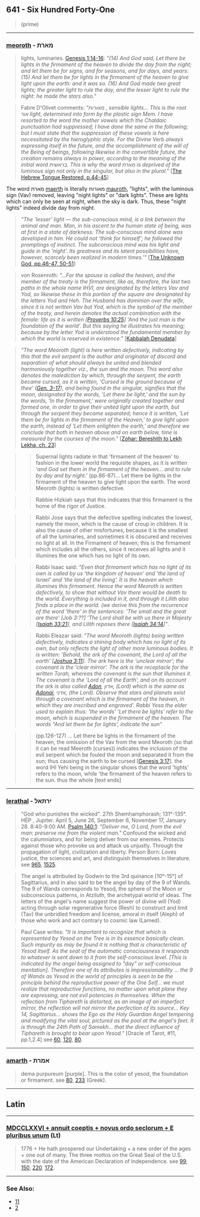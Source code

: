 ## 641 - Six Hundred Forty-One
> (prime)

---

### [meoroth](/keys/MARTh) - מארת
> lights, luminaries. [Genesis 1:14-16](https://www.biblegateway.com/passage/?search=Genesis+1%3A14-16&version=KJV;WLC): *"(14) And God said, Let there be lights in the firmament of the heaven to divide the day from the night; and let them be for signs, and for seasons, and for days, and years: (15) And let them be for lights in the firmament of the heaven to give light upon the earth: and it was so. (16) And God made two great lights; the greater light to rule the day, and the lesser light to rule the night: he made the stars also."*

> Fabre D'Olivet comments: *"מאורות , sensible lights... This is the root אור  light, determined into form by the plastic sign Mem. I have resorted to the word the mother vowels which the Chaldaic punctuation had suppressed; I have done the same in the following; but I must state that the suppression of these vowels is here necessitated by the hieroglyphic style. For the Divine Verb always expressing itself in the future, and the accomplishment of the will of the Being of beings, following likewise in the convertible future, the creation remains always in power, according to the meaning of the initial word בראשית. This is why the word מארת is deprived of the luminous sign not only in the singular, but also in the plural."* [[The Hebrew Tongue Restored, p.44-45](https://archive.org/stream/hebraictongueres00fabriala#page/44)]

The word מארת [maerth](/keys/MARTh) is literally מאורות [mauroth](/keys/MAVRVTh), "lights", with the luminous sign (Vav) removed, leaving "night lights" or "dark lights". These are lights which can only be seen at night, when the sky is dark. Thus, these "night lights" indeed divide day from night.

> *"The 'lesser' light — the sub-conscious mind, is a link between the animal and man. Man, in his ascent to the human state of being, was at first in a state of darkness. The sub-conscious mind alone was developed in him. He could not 'think for himself'; he followed the promptings of instinct. The subconscious mind was his light and guide in the 'night'. Its greatness and its latent possibilities have, however, scarcely been realized in modern times.'"* [[The Unknown God, pp.46-47, 50-51](http://www.organelle.org/as/aschap9.htm)]

> von Rosenroth: *"...For the spouse is called the heaven, and the member of the treaty is the firmament, like as, therefore, the last two paths in the whole name IHVI, are designated by the letters Vav and Yod, so likewise these in this portion of the square are designated by the letters Yod and Heh. The Husband has dominion over the wife, since it is not written Vav but Yod, which is the symbol of the member of the treaty, and herein denotes the actual combination with the female: life as it is written [[Proverbs 10:25](http://biblehub.com/proverbs/10-25.htm)] 'And the just man is the foundation of the world'. But this saying he illustrates his meaning; because by the letter Yod is understood the fundamental member by which the world is reserved in existence."* [[Kabbalah Denudata](https://books.google.com/books?id=7X8ZfWvgtQUC&pg=PA62&lpg=PA62#v=onepage&q&f=false)]


> *"The word Meoroth (light) is here written defectively, indicating by this that the evil serpent is the author and originator of discord and separation of what should always be united and blended harmoniously together viz., the sun and the moon. This word also denotes the malediction by which, through the serpent, the earth became cursed, as it is written, 'Cursed is the ground because of thee' ([Gen. 3-17](http://biblehub.com/genesis/3-17.htm)), and being found in the singular, signifies that the moon, designated by the words, 'Let there be light,' and the sun by the words, 'In the firmament,' were originally created together and formed one, in order to give their united light upon the earth, but through the serpent they became separated; hence it is written, 'Let them be for lights in the firmament of the Heaven,' to give light upon the earth, instead of 'Let them enlighten the earth,' and therefore we conclude that both in heaven above and on earth below, time is measured by the courses of the moon."* [[Zohar: Bereshith to Lekh Lekha, ch. 23](http://www.sacred-texts.com/jud/zdm/zdm032.htm)]


> > Supernal lights radiate in that 'firmament of the heaven' to  fashion in the lower world the requisite shapes, as it is written  *'and God set them in the firmament of the heaven... and to rule  by day and by night.'* (pp.86-87)... Let there be lights in the  firmament of the heaven to give light upon the earth. The word  Meoroth (lights) is written defective.

> > Rabbie Hizkiah says that  this indicates that this firmament is the home of the rigor of Justice.

> > Rabbi Jose says that the defective spelling indicates  the lowest, namely the moon, which is the cause of croup in  children. It is also the cause of other misfortunes, because it  is the smallest of all the luminaries, and sometimes it is obscured and receives no light at all. In the Firmament of heaven; this is the firmament which includes all the others, since it receives all lights and it illumines the one which has no light of its own.

> > Rabbi Isaac said: *"Even that firmament which has no light of its own is called by us 'the kingdom of heaven' and 'the land of Israel' and 'the land of the living'. It is the heaven which illumines this firmament. Hence the word Meoroth is written defectively, to show that without Vav there would be death to the world. Everything is included in it, and through it Lilith also finds a place in the world. (we derive this from the recurrence of the word 'there' in the sentences: 'The small and the great are there' [Job 3:??] 'The Lord shall be with us there in Majesty [[Isaiah 33:21](http://biblehub.com/isaiah/33-21.htm)], and Lilith reposes there [[Isaiah 34:14](http://biblehub.com/isaiah/34-14.htm)]"*.

> > Rabbi Eleazar said: *"The word Meoroth (lights) being written defectively, indicates a shining body which has no light of its own, but only reflects the light of other more luminous bodies. It is written: 'Behold, the ark of the covenant, the Lord of all the earth' [[Joshua 3:11](http://biblehub.com/joshua/3-11.htm)]. The ark here is the 'unclear mirror'; the covenant is the 'clear mirror'. The ark is the receptacle for the written Torah, whereas the covenant is the sun that illumines it. The covenant is the 'Lord of all the Earth', and on its account the ark is also called [Adon](/keys/ADVN), אדון, (Lord) which is the same as [Adonai](/keys/ADNI), אדני, (the Lord). Observe that stars and planets exist through a covenant which is the firmament of the heaven, in which they are inscribed and engraved'. Rabbi Yesa the elder used to explain thus: 'the words' 'Let there be lights' refer to the moon, which is suspended in the firmament of the heaven. The words "And let them be for lights', indicate the sun"*

> > (pp.126-127) ... Let there be lights in the firmament of the heaven, the omission of the Vav from the word Meoroth (so that it can be read Meeroth (curses)) indicates the inclusion of the evil serpent which be fouled the moon and separated it from the sun; thus causing the earth to be cursed [[Genesis 3:17](http://biblehub.com/genesis/3-17.htm)]. the word IHI Yehi being in the singular shows that the word 'lights' refers to the moon, while 'the firmament of the heaven refers to the sun. thus the whole [text ends]

---

### [Ierathal](/keys/IRThAL) - ירתאל
> "God who punishes the wicked". 27th Shemhamphorash; 131°-135°. HÉP , Jupiter. April 5, June 26, September 6, November 17, January 28. 8:40-9:00 AM. [Psalm 140:1](http://biblehub.com/psalms/140-1.htm): *"Deliver me, O Lord, from the evil man: preserve me from the violent man."* Confound the wicked and the calumniators, and for being deliver from our enemies. Protects against those who provoke us and attack us unjustly. Through the propagation of light, civilization and liberty. Person Born: Loves justice, the sciences and art, and distinguish themselves in literature. see [965](965), [1525](1525).

> The angel is attributed by Godwin to the 3rd quinance [10°-15°] of Sagittarius, and in also said to be the angel by day of the 9 of Wands. The 9 of Wands corresponds to Yesod, the sphere of the Moon or subconscious patterns, in Atziluth, the archetypal world of ideas. The letters of the angel's name suggest the power of divine will (Yod) acting through solar regenerative force (Resh) to construct and limit (Tav) the unbridled freedom and license, amoral in itself (Aleph) of those who work and act contrary to cosmic law (Lamed).

> Paul Case writes: *"It is important to recognize that which is represented by Yesod on the Tree is in its essence basically clean. Such impurity as may be found it is nothing that is characteristic of Yesod itself. As the seat of the automatic consciousness it responds to whatever is sent down to it from the self-conscious level. [This is indicated by the angel being assigned to "day" or self-conscious mentation]. Therefore one of its attributes is impressionability ... the 9 of Wands as Yesod in the world of principles is seen to be the principle behind the reproductive power of the One Self... we must realize that reproductive functions, no matter upon what plane they are expressing, are not evil potencies in themselves. When the reflection from Tiphareth is distorted, as an image of an imperfect mirror, the reflection will not mirror the perfection of its source... Key 14, Sagittarius... shows the Ego as the Holy Guardian Angel tempering and modifying the vital soul, pictured as the pool at the angel's feet. It is through the 24th Path of Samekh... that the direct influence of Tiphareth is brought to bear upon Yesod."* [Oracle of Tarot, #11, pp.1,2.4] see [60](60), [120](120), [80](80).

---

### [amarth](/keys/AMRTh) - אמרת
> dema purpureum [purple]. This is the color of yesod, the foundation or firmament. see [80](80), [233](233) (Greek).

---

## Latin

---

### [MDCCLXXVI + annuit coeptis + novus ordo seclorum + E pluribus unum](/latin?word=MDCCLXXVI+%2B+annuit+coeptis+%2B+novus+ordo+seclorum+%2B+E+pluribus+unum) (Lt)
> 1776 + He hath prospered our Undertaking + a new order of the ages + one out of many. The three mottos on the Great Seal of the U.S. with the date of the American Declaration of Independence. see [99](99), [150](150), [220](220). [172](172).

---

### See Also:

- [11](11)
- [2](2)

